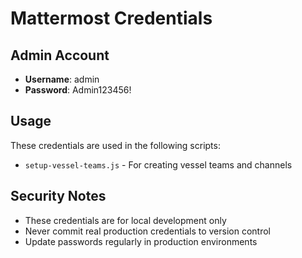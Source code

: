 # Mattermost Credentials

## Admin Account
- **Username**: admin
- **Password**: Admin123456!

## Usage
These credentials are used in the following scripts:
- `setup-vessel-teams.js` - For creating vessel teams and channels

## Security Notes
- These credentials are for local development only
- Never commit real production credentials to version control
- Update passwords regularly in production environments
